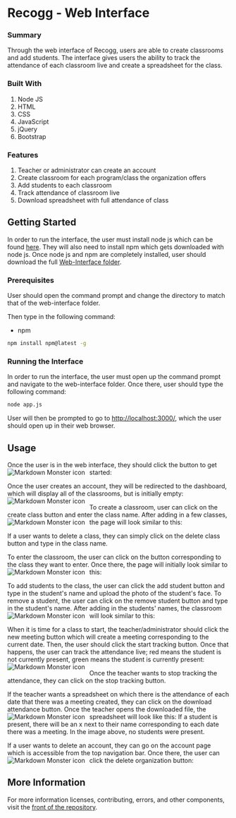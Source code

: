 # Recogg - Web Interface

###  ###

### Summary ###
Through the web interface of Recogg, users are able to create classrooms and add students. The interface gives users the ability to track the attendance of each classroom live and create a spreadsheet for the class.

### Built With

1. Node JS
2. HTML
3. CSS
4. JavaScript
5. jQuery
6. Bootstrap

### Features

1. Teacher or administrator can create an account
2. Create classroom for each program/class the organization offers
3. Add students to each classroom
4. Track attendance of classroom live
5. Download spreadsheet with full attendance of class

## Getting Started

In order to run the interface, the user must install node js which can be found [here](https://nodejs.org/en/download/). They will also need to install npm which gets downloaded with node js. Once node js and npm are completely installed, user should download the full [Web-Interface folder](https://github.com/ashayp22/Recogg/tree/master/Web%20Interface).

### Prerequisites

User should open the command prompt and change the directory to match that of the web-interface folder.

Then type in the following command:
* npm
```sh
npm install npm@latest -g
```

### Running the Interface

In order to run the interface, the user must open up the command prompt and navigate to the web-interface folder. Once there, user should type the following command:

```sh
node app.js
```
User will then be prompted to go to [http://localhost:3000/](http://localhost:3000/), which the user should open up in their web browser.

## Usage

Once the user is in the web interface, they should click the button to get started:
<img src="screenshots/homepage.JPG" alt="Markdown Monster icon" style="float: left; margin-right: 10px;" />

Once the user creates an account, they will be redirected to the dashboard, which will display all of the classrooms, but is initially empty:
<img src="screenshots/dashboard-empty.JPG" alt="Markdown Monster icon" style="float: left; margin-right: 10px;" />

To create a classroom, user can click on the create class button and enter the class name. After adding in a few classes, the page will look similar to this:
<img src="screenshots/dashboard-full.JPG" alt="Markdown Monster icon" style="float: left; margin-right: 10px;" />

If a user wants to delete a class, they can simply click on the delete class button and type in the class name.

To enter the classroom, the user can click on the button corresponding to the class they want to enter. Once there, the page will initially look similar to this:
<img src="screenshots/class-empty.JPG" alt="Markdown Monster icon" style="float: left; margin-right: 10px;" />

To add students to the class, the user can click the add student button and type in the student's name and upload the photo of the student's face. To remove a student, the user can click on the remove student button and type in the student's name. After adding in the students' names, the classroom will look similar to this:
<img src="screenshots/class-full.JPG" alt="Markdown Monster icon" style="float: left; margin-right: 10px;" />

When it is time for a class to start, the teacher/administrator should click the new meeting button which will create a meeting corresponding to the current date. Then, the user should click the start tracking button. Once that happens, the user can track the attendance live; red means the student is not currently present, green means the student is currently present:
<img src="screenshots/class-red.JPG" alt="Markdown Monster icon" style="float: left; margin-right: 10px;" />

Once the teacher wants to stop tracking the attendance, they can click on the stop tracking button.

If the teacher wants a spreadsheet on which there is the attendance of each date that there was a meeting created, they can click on the download attendance button. Once the teacher opens the downloaded file, the spreadsheet will look like this:
<img src="screenshots/spreadsheet.JPG" alt="Markdown Monster icon" style="float: left; margin-right: 10px;" />
If a student is present, there will be an x next to their name corresponding to each date there was a meeting. In the image above, no students were present.

If a user wants to delete an account, they can go on the account page which is accessible from the top navigation bar. Once there, the user can click the delete organization button:
<img src="screenshots/account.JPG" alt="Markdown Monster icon" style="float: left; margin-right: 10px;" />


## More Information ##

For more information licenses, contributing, errors, and other components, visit the [front of the repository](https://github.com/ashayp22/Recogg).



